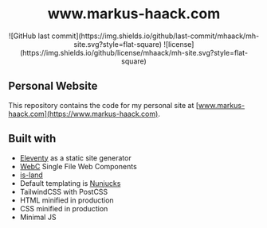 <h1 align="center">www.markus-haack.com</h1>
<div align="center">
<p>
![GitHub last commit](https://img.shields.io/github/last-commit/mhaack/mh-site.svg?style=flat-square)
![license](https://img.shields.io/github/license/mhaack/mh-site.svg?style=flat-square)
</p>
</div>

## Personal Website
This repository contains the code for my personal site at [www.markus-haack.com](https://www.markus-haack.com).

## Built with
* [Eleventy](https://11ty.dev) as a static site generator
* [WebC](https://github.com/11ty/webc) Single File Web Components
* [is-land](https://github.com/11ty/is-land)
* Default templating is [Nunjucks](https://mozilla.github.io/nunjucks/)
* TailwindCSS with PostCSS
* HTML minified in production
* CSS minified in production
* Minimal JS
